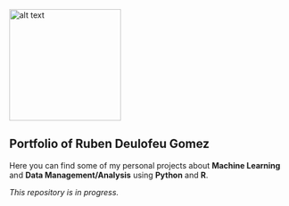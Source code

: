 <img src="https://www.publicdomainpictures.net/pictures/100000/velka/tree-1409159715eln.jpg" alt="alt text" width="200">

## Portfolio of Ruben Deulofeu Gomez 

Here you can find some of my personal projects about **Machine Learning** and **Data Management/Analysis** using **Python** and **R**.

*This repository is in progress.*
